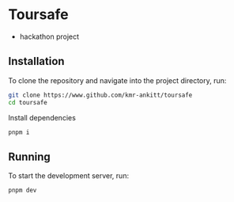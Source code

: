 # Toursafe

- hackathon project

## Installation

To clone the repository and navigate into the project directory, run:

```bash
git clone https://www.github.com/kmr-ankitt/toursafe
cd toursafe
```
Install dependencies
```bash
pnpm i
```

## Running

To start the development server, run:

```bash
pnpm dev
```
